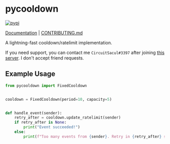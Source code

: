 # pycooldown
[![pypi](https://github.com/TrigonDev/apgorm/actions/workflows/pypi.yml/badge.svg)](https://pypi.org/project/pycooldown)

[Documentation](https://github.com/trigondev/pycooldown/wiki) | [CONTRIBUTING.md](https://github.com/trigondev/.github/tree/main/CONTRIBUTING.md)

A lightning-fast cooldown/ratelimit implementation.

If you need support, you can contact me `CircuitSacul#3397` after joining [this server](https://discord.gg/dGAzZDaTS9). I don't accept friend requests.

## Example Usage
```py
from pycooldown import FixedCooldown


cooldown = FixedCooldown(period=10, capacity=5)


def handle_event(sender):
    retry_after = cooldown.update_ratelimit(sender)
    if retry_after is None:
        print("Event succeeded!")
    else:
        print(f"Too many events from {sender}. Retry in {retry_after} seconds.")
```
